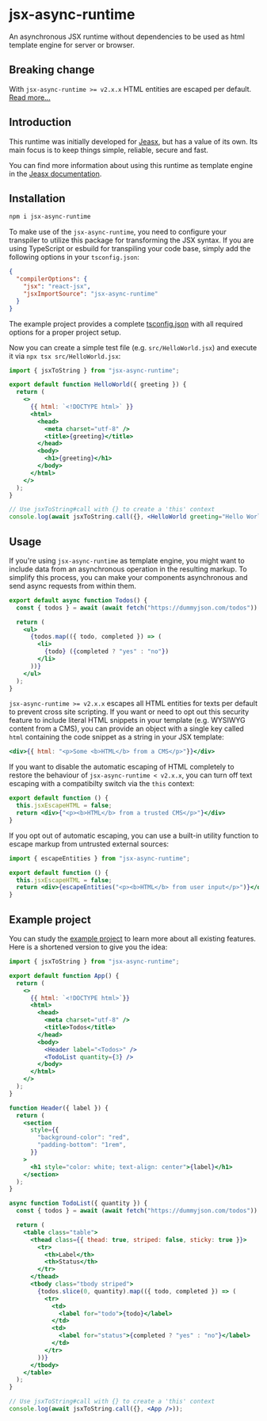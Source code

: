 # jsx-async-runtime

An asynchronous JSX runtime without dependencies to be used as html template engine for server or browser.

## Breaking change

With `jsx-async-runtime >= v2.x.x` HTML entities are escaped per default. [Read more...](#usage)

## Introduction

This runtime was initially developed for [Jeasx](https://www.jeasx.dev), but has a value of its own. Its main focus is to keep things simple, reliable, secure and fast.

You can find more information about using this runtime as template engine in the [Jeasx documentation](https://www.jeasx.dev/jsx).

## Installation

```bash
npm i jsx-async-runtime
```

To make use of the `jsx-async-runtime`, you need to configure your transpiler to utilize this package for transforming the JSX syntax. If you are using TypeScript or esbuild for transpiling your code base, simply add the following options in your `tsconfig.json`:

```json
{
  "compilerOptions": {
    "jsx": "react-jsx",
    "jsxImportSource": "jsx-async-runtime"
  }
}
```

The example project provides a complete [tsconfig.json](https://github.com/jeasx/jsx-async-runtime/tree/main/example/tsconfig.json) with all required options for a proper project setup.

Now you can create a simple test file (e.g. `src/HelloWorld.jsx`) and execute it via `npx tsx src/HelloWorld.jsx`:

```jsx
import { jsxToString } from "jsx-async-runtime";

export default function HelloWorld({ greeting }) {
  return (
    <>
      {{ html: `<!DOCTYPE html>` }}
      <html>
        <head>
          <meta charset="utf-8" />
          <title>{greeting}</title>
        </head>
        <body>
          <h1>{greeting}</h1>
        </body>
      </html>
    </>
  );
}

// Use jsxToString#call with {} to create a 'this' context
console.log(await jsxToString.call({}, <HelloWorld greeting="Hello World" />));
```

## Usage

If you're using `jsx-async-runtime` as template engine, you might want to include data from an asynchronous operation in the resulting markup. To simplify this process, you can make your components asynchronous and send async requests from within them.

```jsx
export default async function Todos() {
  const { todos } = await (await fetch("https://dummyjson.com/todos")).json();

  return (
    <ul>
      {todos.map(({ todo, completed }) => (
        <li>
          {todo} ({completed ? "yes" : "no"})
        </li>
      ))}
    </ul>
  );
}
```

`jsx-async-runtime >= v2.x.x` escapes all HTML entities for texts per default to prevent cross site scripting. If you want or need to opt out this security feature to include literal HTML snippets in your template (e.g. WYSIWYG content from a CMS), you can provide an object with a single key called `html` containing the code snippet as a string in your JSX template:

```jsx
<div>{{ html: "<p>Some <b>HTML</b> from a CMS</p>"}}</div>
```

If you want to disable the automatic escaping of HTML completely to restore the behaviour of `jsx-async-runtime < v2.x.x`, you can turn off text escaping with a compatibilty switch via the `this` context:

```jsx
export default function () {
  this.jsxEscapeHTML = false;
  return <div>{"<p><b>HTML</b> from a trusted CMS</p>"}</div>
}
```

If you opt out of automatic escaping, you can use a built-in utility function to escape markup from untrusted external sources:

```jsx
import { escapeEntities } from "jsx-async-runtime";

export default function () {
  this.jsxEscapeHTML = false;
  return <div>{escapeEntities("<p><b>HTML</b> from user input</p>")}</div>
}
```

## Example project

You can study the [example project](https://github.com/jeasx/jsx-async-runtime/tree/main/example) to learn more about all existing features. Here is a shortened version to give you the idea:

```jsx
import { jsxToString } from "jsx-async-runtime";

export default function App() {
  return (
    <>
      {{ html: `<!DOCTYPE html>`}}
      <html>
        <head>
          <meta charset="utf-8" />
          <title>Todos</title>
        </head>
        <body>
          <Header label="<Todos>" />
          <TodoList quantity={3} />
        </body>
      </html>
    </>
  );
}

function Header({ label }) {
  return (
    <section
      style={{
        "background-color": "red",
        "padding-bottom": "1rem",
      }}
    >
      <h1 style="color: white; text-align: center">{label}</h1>
    </section>
  );
}

async function TodoList({ quantity }) {
  const { todos } = await (await fetch("https://dummyjson.com/todos")).json();

  return (
    <table class="table">
      <thead class={{ thead: true, striped: false, sticky: true }}>
        <tr>
          <th>Label</th>
          <th>Status</th>
        </tr>
      </thead>
      <tbody class="tbody striped">
        {todos.slice(0, quantity).map(({ todo, completed }) => (
          <tr>
            <td>
              <label for="todo">{todo}</label>
            </td>
            <td>
              <label for="status">{completed ? "yes" : "no"}</label>
            </td>
          </tr>
        ))}
      </tbody>
    </table>
  );
}

// Use jsxToString#call with {} to create a 'this' context
console.log(await jsxToString.call({}, <App />));
```
